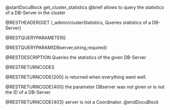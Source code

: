 
@startDocuBlock get_cluster_statistics
@brief allows to query the statistics of a DB-Server in the cluster

@RESTHEADER{GET /_admin/clusterStatistics, Queries statistics of a DB-Server}

@RESTQUERYPARAMETERS

@RESTQUERYPARAM{DBserver,string,required}

@RESTDESCRIPTION
Queries the statistics of the given DB-Server

@RESTRETURNCODES

@RESTRETURNCODE{200} is returned when everything went well.

@RESTRETURNCODE{400} the parameter DBserver was not given or is not the
ID of a DB-Server

@RESTRETURNCODE{403} server is not a Coordinator.
@endDocuBlock
